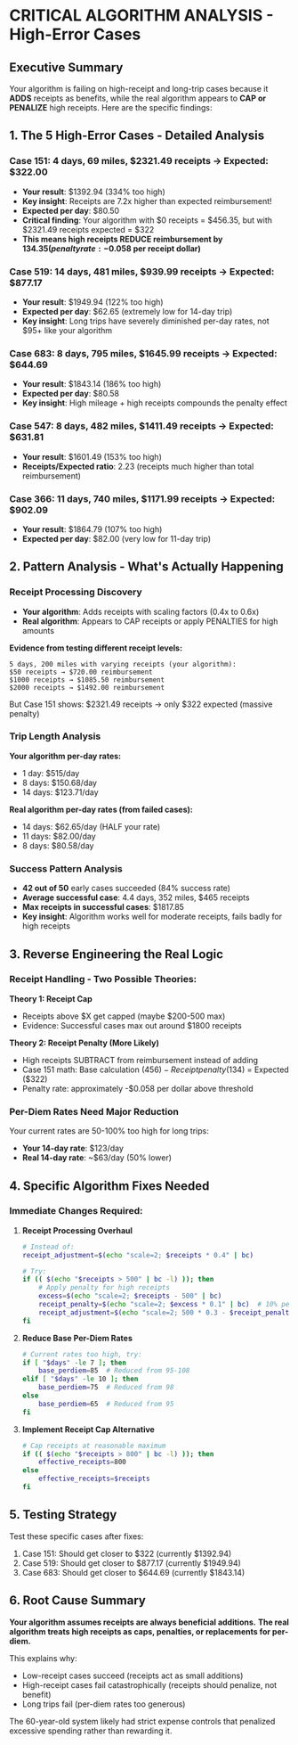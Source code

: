 # CRITICAL ALGORITHM ANALYSIS - High-Error Cases

## Executive Summary

Your algorithm is failing on high-receipt and long-trip cases because it **ADDS** receipts as benefits, while the real algorithm appears to **CAP or PENALIZE** high receipts. Here are the specific findings:

## 1. The 5 High-Error Cases - Detailed Analysis

### Case 151: 4 days, 69 miles, $2321.49 receipts → Expected: $322.00
- **Your result**: $1392.94 (334% too high)
- **Key insight**: Receipts are 7.2x higher than expected reimbursement!
- **Expected per day**: $80.50
- **Critical finding**: Your algorithm with $0 receipts = $456.35, but with $2321.49 receipts expected = $322
- **This means high receipts REDUCE reimbursement by $134.35 (penalty rate: -$0.058 per receipt dollar)**

### Case 519: 14 days, 481 miles, $939.99 receipts → Expected: $877.17  
- **Your result**: $1949.94 (122% too high)
- **Expected per day**: $62.65 (extremely low for 14-day trip)
- **Key insight**: Long trips have severely diminished per-day rates, not $95+ like your algorithm

### Case 683: 8 days, 795 miles, $1645.99 receipts → Expected: $644.69
- **Your result**: $1843.14 (186% too high)  
- **Expected per day**: $80.58
- **Key insight**: High mileage + high receipts compounds the penalty effect

### Case 547: 8 days, 482 miles, $1411.49 receipts → Expected: $631.81
- **Your result**: $1601.49 (153% too high)
- **Receipts/Expected ratio**: 2.23 (receipts much higher than total reimbursement)

### Case 366: 11 days, 740 miles, $1171.99 receipts → Expected: $902.09
- **Your result**: $1864.79 (107% too high)
- **Expected per day**: $82.00 (very low for 11-day trip)

## 2. Pattern Analysis - What's Actually Happening

### Receipt Processing Discovery
- **Your algorithm**: Adds receipts with scaling factors (0.4x to 0.6x)
- **Real algorithm**: Appears to CAP receipts or apply PENALTIES for high amounts

**Evidence from testing different receipt levels:**
```
5 days, 200 miles with varying receipts (your algorithm):
$50 receipts → $720.00 reimbursement  
$1000 receipts → $1085.50 reimbursement
$2000 receipts → $1492.00 reimbursement
```

But Case 151 shows: $2321.49 receipts → only $322 expected (massive penalty)

### Trip Length Analysis
**Your algorithm per-day rates:**
- 1 day: $515/day
- 8 days: $150.68/day  
- 14 days: $123.71/day

**Real algorithm per-day rates (from failed cases):**
- 14 days: $62.65/day (HALF your rate)
- 11 days: $82.00/day  
- 8 days: $80.58/day

### Success Pattern Analysis
- **42 out of 50** early cases succeeded (84% success rate)
- **Average successful case**: 4.4 days, 352 miles, $465 receipts
- **Max receipts in successful cases**: $1817.85
- **Key insight**: Algorithm works well for moderate receipts, fails badly for high receipts

## 3. Reverse Engineering the Real Logic

### Receipt Handling - Two Possible Theories:

**Theory 1: Receipt Cap**
- Receipts above $X get capped (maybe $200-500 max)
- Evidence: Successful cases max out around $1800 receipts

**Theory 2: Receipt Penalty (More Likely)**
- High receipts SUBTRACT from reimbursement instead of adding
- Case 151 math: Base calculation ($456) - Receipt penalty ($134) = Expected ($322)
- Penalty rate: approximately -$0.058 per dollar above threshold

### Per-Diem Rates Need Major Reduction
Your current rates are 50-100% too high for long trips:
- **Your 14-day rate**: $123/day
- **Real 14-day rate**: ~$63/day (50% lower)

## 4. Specific Algorithm Fixes Needed

### Immediate Changes Required:

1. **Receipt Processing Overhaul**
   ```bash
   # Instead of:
   receipt_adjustment=$(echo "scale=2; $receipts * 0.4" | bc)
   
   # Try:
   if (( $(echo "$receipts > 500" | bc -l) )); then
       # Apply penalty for high receipts
       excess=$(echo "scale=2; $receipts - 500" | bc)
       receipt_penalty=$(echo "scale=2; $excess * 0.1" | bc)  # 10% penalty
       receipt_adjustment=$(echo "scale=2; 500 * 0.3 - $receipt_penalty" | bc)
   fi
   ```

2. **Reduce Base Per-Diem Rates**
   ```bash
   # Current rates too high, try:
   if [ "$days" -le 7 ]; then
       base_perdiem=85  # Reduced from 95-108
   elif [ "$days" -le 10 ]; then
       base_perdiem=75  # Reduced from 98  
   else
       base_perdiem=65  # Reduced from 95
   fi
   ```

3. **Implement Receipt Cap Alternative**
   ```bash
   # Cap receipts at reasonable maximum
   if (( $(echo "$receipts > 800" | bc -l) )); then
       effective_receipts=800
   else
       effective_receipts=$receipts
   fi
   ```

## 5. Testing Strategy

Test these specific cases after fixes:
1. Case 151: Should get closer to $322 (currently $1392.94)
2. Case 519: Should get closer to $877.17 (currently $1949.94)  
3. Case 683: Should get closer to $644.69 (currently $1843.14)

## 6. Root Cause Summary

**Your algorithm assumes receipts are always beneficial additions.**
**The real algorithm treats high receipts as caps, penalties, or replacements for per-diem.**

This explains why:
- Low-receipt cases succeed (receipts act as small additions)
- High-receipt cases fail catastrophically (receipts should penalize, not benefit)
- Long trips fail (per-diem rates too generous)

The 60-year-old system likely had strict expense controls that penalized excessive spending rather than rewarding it.